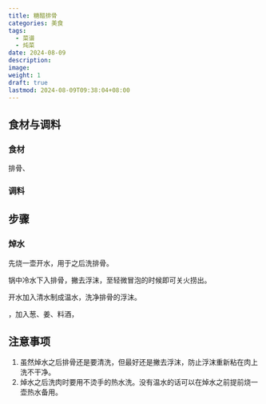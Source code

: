 ```yaml
---
title: 糖醋排骨
categories: 美食
tags:
  - 菜谱
  - 炖菜
date: 2024-08-09
description: 
image: 
weight: 1
draft: true
lastmod: 2024-08-09T09:38:04+08:00
---
```

## 食材与调料

### 食材

排骨、

### 调料



## 步骤

### 焯水

先烧一壶开水，用于之后洗排骨。

锅中冷水下入排骨，撇去浮沫，至轻微冒泡的时候即可关火捞出。

开水加入清水制成温水，洗净排骨的浮沫。




，加入葱、姜、料酒，


## 注意事项

1. 虽然焯水之后排骨还是要清洗，但最好还是撇去浮沫，防止浮沫重新粘在肉上洗不干净。
2. 焯水之后洗肉时要用不烫手的热水洗。没有温水的话可以在焯水之前提前烧一壶热水备用。
